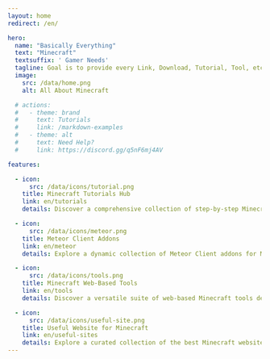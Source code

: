 ```yaml
---
layout: home
redirect: /en/ 

hero:
  name: "Basically Everything"
  text: "Minecraft"
  textsuffix: ' Gamer Needs'
  tagline: Goal is to provide every Link, Download, Tutorial, Tool, etc about this block game known as Minecraft.
  image:
    src: /data/home.png
    alt: All About Minecraft

  # actions:
  #   - theme: brand
  #     text: Tutorials
  #     link: /markdown-examples
  #   - theme: alt
  #     text: Need Help?
  #     link: https://discord.gg/q5nF6mj4AV

features:

  - icon:
      src: /data/icons/tutorial.png
    title: Minecraft Tutorials Hub
    link: en/tutorials
    details: Discover a comprehensive collection of step-by-step Minecraft tutorials, guiding you through mod installation, gameplay tips, building techniques.

  - icon:
      src: /data/icons/meteor.png
    title: Meteor Client Addons
    link: en/meteor
    details: Explore a dynamic collection of Meteor Client addons for Minecraft, featuring powerful tools for especially for anarchy servers.

  - icon:
      src: /data/icons/tools.png
    title: Minecraft Web-Based Tools
    link: en/tools
    details: Discover a versatile suite of web-based Minecraft tools designed to enhance your gameplay, server management, and creative projects.

  - icon:
      src: /data/icons/useful-site.png
    title: Useful Website for Minecraft
    link: en/useful-sites
    details: Explore a curated collection of the best Minecraft websites, organized into categories.
---
```

<Home />

<!-- :::raw
<div class="overflow-hidden"></div>
::: -->
